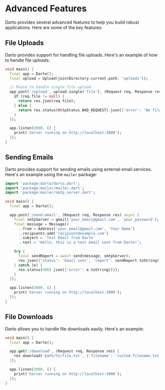 # Advanced Features

Darto provides several advanced features to help you build robust applications. Here are some of the key features:

## File Uploads

Darto provides support for handling file uploads. Here's an example of how to handle file uploads:

```dart
void main() {
  final app = Darto();
  final upload = Upload(join(Directory.current.path, 'uploads'));

  // Route to handle single file upload
  app.post('/upload', upload.single('file'), (Request req, Response res) {
    if (req.file != null) {
      return res.json(req.file);
    } else {
      return res.status(HttpStatus.BAD_REQUEST).json({'error': 'No file uploaded'});
    }
  });

  app.listen(3000, () {
    print('Server running on http://localhost:3000');
  });
}
```

## Sending Emails

Darto provides support for sending emails using external email services. Here's an example using the `mailer` package:

```dart
import 'package:darto/darto.dart';
import 'package:mailer/mailer.dart';
import 'package:mailer/smtp_server.dart';

void main() {
  final app = Darto();

  app.post('/send-email', (Request req, Response res) async {
    final smtpServer = gmail('your_email@gmail.com', 'your_password');
    final message = Message()
      ..from = Address('your_email@gmail.com', 'Your Name')
      ..recipients.add('recipient@example.com')
      ..subject = 'Test Email from Darto'
      ..text = 'Hello, this is a test email sent from Darto!';

    try {
      final sendReport = await send(message, smtpServer);
      res.json({'status': 'Email sent', 'report': sendReport.toString()});
    } catch (e) {
      res.status(500).json({'error': e.toString()});
    }
  });

  app.listen(3000, () {
    print('Server running on http://localhost:3000');
  });
}
```

## File Downloads

Darto allows you to handle file downloads easily. Here's an example:

```dart
void main() {
  final app = Darto();

  app.get('/download', (Request req, Response res) {
    res.download('path/to/file.txt', {'filename': 'custom-filename.txt'});
  });

  app.listen(3000, () {
    print('Server running on http://localhost:3000');
  });
}
```

